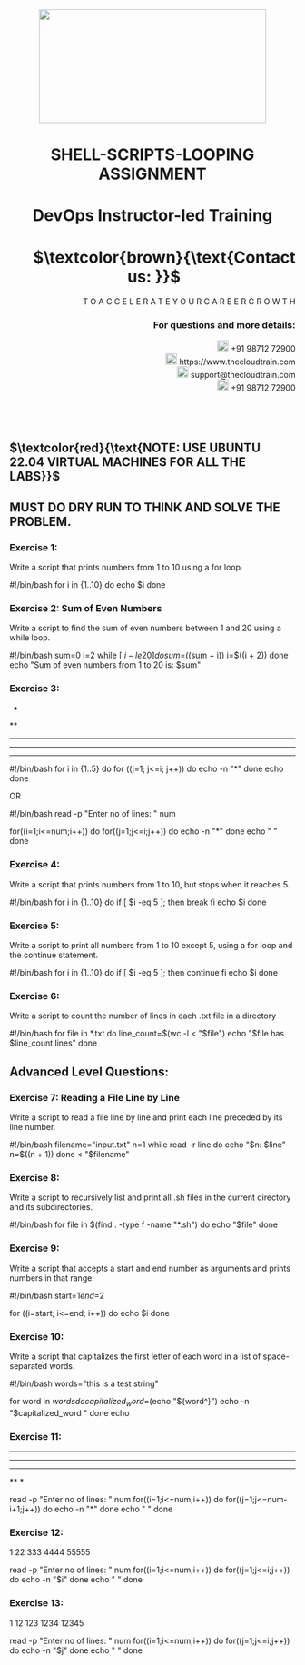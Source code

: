 <div align="center">
<img src=https://static.wixstatic.com/media/1c706c_a5df0ad56f894928bf858a74ba744b32~mv2.png/v1/fit/w_2500,h_1330,al_c/1c706c_a5df0ad56f894928bf858a74ba744b32~mv2.png width="400" height="200">
 </div>

# <div align="center"> SHELL-SCRIPTS-LOOPING ASSIGNMENT </p>

# <div align="center"> DevOps Instructor-led Training </div>

# <div align="right"> $`\textcolor{brown}{\text{Contact us: }}`$  &emsp;&emsp;&emsp;&emsp;&emsp;&emsp;&emsp; </div>

<div align="right"> T O A C C E L E R A T E Y O U R C A R E E R G R O W T H </div>

### <div align="right"> For questions and more details: </div>

<div align="right"> <img src=https://w7.pngwing.com/pngs/759/922/png-transparent-telephone-logo-iphone-telephone-call-smartphone-phone-electronics-text-trademark-thumbnail.png width="20" height="20"> +91 98712 72900 </div>

<div align="right"> <img src=https://pbs.twimg.com/profile_images/1450734615946219520/jmBHQRRa_400x400.jpg width="20" height="20"> https://www.thecloudtrain.com </div>

<div align="right"> <img src=https://icons.iconarchive.com/icons/martz90/circle/512/email-icon.png width="20" height="20"> support@thecloudtrain.com </div>

<div align="right"> <img src=https://png.pngtree.com/png-vector/20221018/ourmid/pngtree-whatsapp-icon-png-image_6315990.png width="20" height="20"> +91 98712 72900 </div>

#
</br>

## $`\textcolor{red}{\text{NOTE: USE UBUNTU 22.04 VIRTUAL MACHINES FOR ALL THE LABS}}`$

## MUST DO DRY RUN TO THINK AND SOLVE THE PROBLEM.

### Exercise 1: 

Write a script that prints numbers from 1 to 10 using a for loop.

#!/bin/bash
for i in {1..10}
do
    echo $i
done

### Exercise 2: Sum of Even Numbers

Write a script to find the sum of even numbers between 1 and 20 using a while loop.

#!/bin/bash
sum=0
i=2
while [ $i -le 20 ]
do
    sum=$((sum + i))
    i=$((i + 2))
done
echo "Sum of even numbers from 1 to 20 is: $sum"



### Exercise 3: 

*
**
***
****
*****


#!/bin/bash
for i in {1..5}
do
    for ((j=1; j<=i; j++))
    do
        echo -n "*"
    done
    echo
done

OR

#!/bin/bash
read -p "Enter no of lines: " num

for((i=1;i<=num;i++))
do
    for((j=1;j<=i;j++))
    do
        echo -n "*"
    done
    echo " "
done

### Exercise 4: 

Write a script that prints numbers from 1 to 10, but stops when it reaches 5.

#!/bin/bash
for i in {1..10}
do
    if [ $i -eq 5 ]; then
        break
    fi
    echo $i
done


### Exercise 5: 

Write a script to print all numbers from 1 to 10 except 5, using a for loop and the continue statement.

#!/bin/bash
for i in {1..10}
do
    if [ $i -eq 5 ]; then
        continue
    fi
    echo $i
done


### Exercise 6:

Write a script to count the number of lines in each .txt file in a directory

#!/bin/bash
for file in *.txt
do
    line_count=$(wc -l < "$file")
    echo "$file has $line_count lines"
done

## Advanced Level Questions:

### Exercise 7: Reading a File Line by Line

Write a script to read a file line by line and print each line preceded by its line number.

#!/bin/bash
filename="input.txt"
n=1
while read -r line
do
    echo "$n: $line"
    n=$((n + 1))
done < "$filename"

### Exercise 8:

Write a script to recursively list and print all .sh files in the current directory and its subdirectories.

#!/bin/bash
for file in $(find . -type f -name "*.sh")
do
    echo "$file"
done


### Exercise 9: 

Write a script that accepts a start and end number as arguments and prints numbers in that range.

#!/bin/bash
start=$1
end=$2

for ((i=start; i<=end; i++))
do
    echo $i
done

### Exercise 10: 

Write a script that capitalizes the first letter of each word in a list of space-separated words.

#!/bin/bash
words="this is a test string"

for word in $words
do
    capitalized_word=$(echo "${word^}")
    echo -n "$capitalized_word "
done
echo

### Exercise 11: 

*****
****
***
**
*

read -p "Enter no of lines: " num
for((i=1;i<=num;i++))
do
    for((j=1;j<=num-i+1;j++))
    do
        echo -n "*"
    done
    echo " "
    done


### Exercise 12: 

1
22
333
4444
55555

read -p "Enter no of lines: " num
for((i=1;i<=num;i++))
do
    for((j=1;j<=i;j++))
    do
        echo -n "$i"
    done
    echo " "
done

### Exercise 13: 

1
12
123
1234
12345

read -p "Enter no of lines: " num
for((i=1;i<=num;i++))
do
    for((j=1;j<=i;j++))
    do
        echo -n "$j"
    done
    echo " "
done

